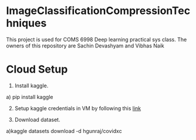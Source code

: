 # ImageClassificationCompressionTechniques
This project is used for COMS 6998 Deep learning practical sys class. The owners of this repository are Sachin Devashyam and Vibhas Naik

# Cloud Setup
1) Install kaggle.

  a) pip install kaggle
  
2) Setup kaggle credentials in VM by following this [link](https://adityashrm21.github.io/Setting-Up-Kaggle/)

3) Download dataset.

  a)kaggle datasets download -d hgunraj/covidxc
